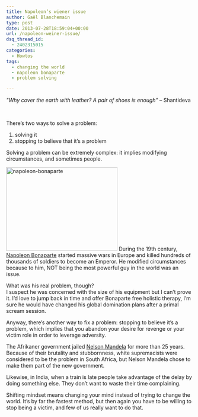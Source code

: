 ```yaml
---
title: Napoleon’s wiener issue
author: Gaël Blanchemain
type: post
date: 2013-07-28T18:59:04+00:00
url: /napoleon-weiner-issue/
dsq_thread_id:
  - 2402315015
categories:
  - Howtos
tags:
  - changing the world
  - napoleon bonaparte
  - problem solving

---
```

_"Why cover the earth with leather? A pair of shoes is enough"_ &#8211; Shantideva

&nbsp;

There&#8217;s two ways to solve a problem:

  1. solving it
  2. stopping to believe that it&#8217;s a problem

Solving a problem can be extremely complex: it implies modifying circumstances, and sometimes people.

<img class="alignright size-medium wp-image-6395" alt="napoleon-bonaparte" src="http://www.gr0wing.com/wp-content/uploads/2013/07/napoleon-bonaparte-300x225.jpg" width="300" height="225" srcset="https://www.gr0wing.com/wp-content/uploads/2013/07/napoleon-bonaparte-300x225.jpg 300w, https://www.gr0wing.com/wp-content/uploads/2013/07/napoleon-bonaparte.jpg 320w" sizes="(max-width: 300px) 100vw, 300px" /> During the 19th century, [Napoleon Bonaparte][1] started massive wars in Europe and killed hundreds of thousands of soldiers to become an Emperor. He modified circumstances because to him, NOT being the most powerful guy in the world was an issue.

What was his real problem, though?  
I suspect he was concerned with the size of his equipment but I can&#8217;t prove it. I&#8217;d love to jump back in time and offer&nbsp;Bonaparte&nbsp;free holistic therapy, I&#8217;m sure he would have changed his global domination plans after a primal scream session.

Anyway, there&#8217;s another way to fix a problem: stopping to believe it&#8217;s a problem, which implies that you abandon your desire for revenge or your victim role in order to leverage adversity.

The Afrikaner government jailed [Nelson Mandela][2] for more than 25 years. Because of their brutality and stubbornness, white supremacists were considered to be the problem in South Africa, but Nelson Mandela chose to make them part of the new government.

Likewise, in India, when a train is late people take advantage of the delay by doing something else. They don&#8217;t want to waste their time complaining.

Shifting mindset means changing your mind instead of trying to change the world. It&#8217;s by far the fastest method, but then again you have to be willing to stop being a victim, and few of us really want to do that.

 [1]: https://en.wikipedia.org/wiki/Napoleon
 [2]: https://en.wikipedia.org/wiki/Nelson_Mandela
